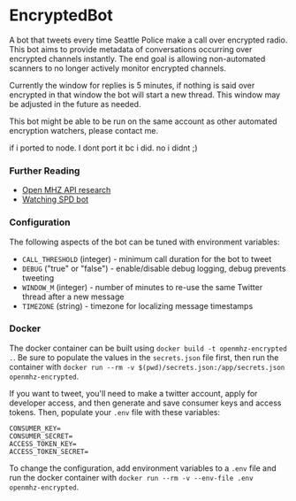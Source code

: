 # EncryptedBot
A bot that tweets every time Seattle Police make a call over encrypted radio. This bot aims to provide metadata of conversations occurring over encrypted channels instantly. The end goal is allowing non-automated scanners to no longer actively monitor encrypted channels.

Currently the window for replies is 5 minutes, if nothing is said over encrypted in that window the bot will start a new thread. This window may be adjusted in the future as needed.

This bot might be able to be run on the same account as other automated encryption watchers, please contact me. 

if i ported to node. I dont port it bc i did. no i didnt ;)

### Further Reading
- [Open MHZ API research](./API/OPENMHZ_API.md)
- [Watching SPD bot](https://github.com/watching-spd/umbrella)

### Configuration

The following aspects of the bot can be tuned with environment variables:

 * `CALL_THRESHOLD` (integer) - minimum call duration for the bot to tweet
 * `DEBUG` ("true" or "false") - enable/disable debug logging, debug prevents tweeting
 * `WINDOW_M` (integer) - number of minutes to re-use the same Twitter thread after a new message
 * `TIMEZONE` (string) - timezone for localizing message timestamps

### Docker
The docker container can be built using `docker build -t openmhz-encrypted .`.
Be sure to populate the values in the `secrets.json` file first, then run the container with `docker run --rm -v $(pwd)/secrets.json:/app/secrets.json openmhz-encrypted`.

If you want to tweet, you'll need to make a twitter account, apply for developer access, and then generate and save consumer keys and access tokens. Then, populate your `.env` file with these variables:
```
CONSUMER_KEY=
CONSUMER_SECRET=
ACCESS_TOKEN_KEY=
ACCESS_TOKEN_SECRET=
```

To change the configuration, add environment variables to a `.env` file and run the docker container with `docker run --rm -v --env-file .env openmhz-encrypted`.
